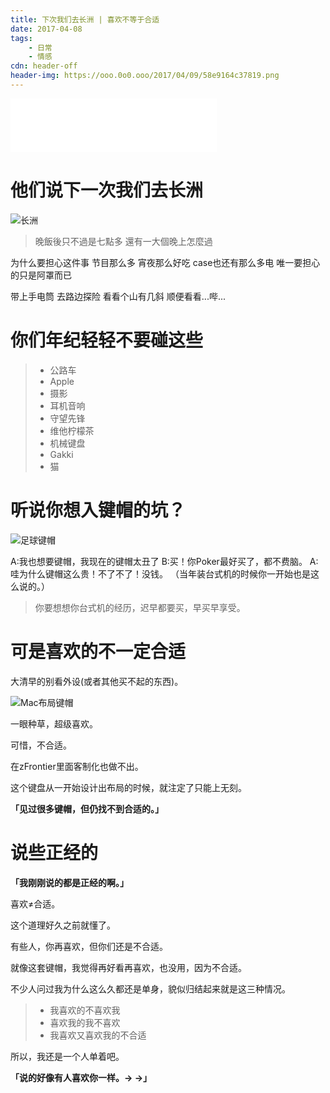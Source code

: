 ```yaml
---
title: 下次我们去长洲 | 喜欢不等于合适
date: 2017-04-08
tags:
	- 日常
	- 情感
cdn: header-off
header-img: https://ooo.0o0.ooo/2017/04/09/58e9164c37819.png
---
```

<iframe frameborder="no" border="0" marginwidth="0" marginheight="0" width=330 height=86 src="//music.163.com/outchain/player?type=2&id=431096905&auto=0&height=66"></iframe>

# 他们说下一次我们去长洲

![长洲](https://ooo.0o0.ooo/2017/04/09/58e9143c02a39.jpg)

>晚飯後只不過是七點多
>還有一大個晚上怎麼過

<!--more-->

为什么要担心这件事
节目那么多
宵夜那么好吃
case也还有那么多电
唯一要担心的只是阿罩而已

带上手电筒
去路边探险
看看个山有几斜
顺便看看...哔...

# 你们年纪轻轻不要碰这些

><ul><li>公路车</li>
><li>Apple</li>
><li>摄影</li>
><li>耳机音响</li>
><li>守望先锋</li>
><li>维他柠檬茶</li>
><li>机械键盘</li>
><li>Gakki</li>
><li>猫</li></ul>

# 听说你想入键帽的坑？

![足球键帽](https://ooo.0o0.ooo/2017/04/09/58e9143a5e546.jpg)

A:我也想要键帽，我现在的键帽太丑了
B:买！你Poker最好买了，都不费脑。
A:哇为什么键帽这么贵！不了不了！没钱。
（当年装台式机的时候你一开始也是这么说的。）

>你要想想你台式机的经历，迟早都要买，早买早享受。

# 可是喜欢的不一定合适

大清早的别看外设(或者其他买不起的东西)。

![Mac布局键帽](https://ooo.0o0.ooo/2017/04/09/58e9143bb264a.jpg)

一眼种草，超级喜欢。

可惜，不合适。

在zFrontier里面客制化也做不出。

这个键盘从一开始设计出布局的时候，就注定了只能上无刻。

**「见过很多键帽，但仍找不到合适的。」**

# 说些正经的

**「我刚刚说的都是正经的啊。」**

喜欢≠合适。

这个道理好久之前就懂了。

有些人，你再喜欢，但你们还是不合适。

就像这套键帽，我觉得再好看再喜欢，也没用，因为不合适。

不少人问过我为什么这么久都还是单身，貌似归结起来就是这三种情况。

><ul><li>我喜欢的不喜欢我</li>
><li>喜欢我的我不喜欢</li>
><li>我喜欢又喜欢我的不合适</li></ul>

所以，我还是一个人单着吧。

**「说的好像有人喜欢你一样。→ →」**